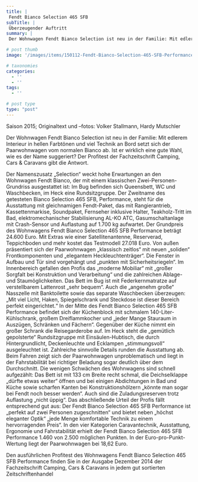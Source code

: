 ```yaml
---
title: |
 Fendt Bianco Selection 465 SFB
subTitle: |
 Überzeugender Auftritt
summary: |
 Der Wohnwagen Fendt Bianco Selection ist neu in der Familie: Mit edlerem Interieur in hellen Farbtönen und viel Technik an Bord setzt sich der Paarwohnwagen vom normalen Bianco ab. Ist er wirklich eine gute Wahl, wie es der Name suggeriert? Der Profitest der Fachzeitschrift Camping, Cars & Caravans gibt die Antwort.

# post thumb
image: '/images/items/150112-Fendt-Bianco-Selection-465-SFB-Performance-a-kl.jpg'

# taxonomies
categories: 
  - ''
  - ''
tags:
  - ''

# post type
type: "post"
---
```


Saison 2015; Originaltext und –fotos: Volker Stallmann, Hardy Mutschler  

Der Wohnwagen Fendt Bianco Selection ist neu in der Familie: Mit edlerem Interieur in hellen Farbtönen und viel Technik an Bord setzt sich der Paarwohnwagen vom normalen Bianco ab. Ist er wirklich eine gute Wahl, wie es der Name suggeriert? Der Profitest der Fachzeitschrift Camping, Cars & Caravans gibt die Antwort.  

Der Namenszusatz „Selection“ weckt hohe Erwartungen an den Wohnwagen Fendt Bianco, der mit einem klassischen Zwei-Personen-Grundriss ausgestattet ist: Im Bug befinden sich Queensbett, WC und Waschbecken, im Heck eine Rundsitzgruppe. Der Zweitname des getesteten Bianco Selection 465 SFB, Performance, steht für die Ausstattung mit gleichnamigen Fendt-Paket, das mit Rangierantrieb, Kassettenmarkise, Soundpaket, Fernseher inklusive Halter, Teakholz-Tritt im Bad, elektromechanischer Stabilisierung AL-KO ATC, Gasumschaltanlage mit Crash-Sensor und Auflastung auf 1.700 kg aufwartet. Der Grundpreis des Wohnwagens Fendt Bianco Selection 465 SFB Performance beträgt 24.600 Euro. Mit Extras wie einer Satellitenantenne, Reserverad, Teppichboden und mehr kostet das Testmodell 27.018 Euro. Von außen präsentiert sich der Paarwohnwagen „klassisch zeitlos“ mit neuen „soliden“ Frontkomponenten und „elegantem Heckleuchtenträger“. Die Fenster in Aufbau und Tür sind vorgehängt und „punkten mit Sicherheitsriegeln“. Im Innenbereich gefallen den Profis das „moderne Mobiliar“ mit „großer Sorgfalt bei Konstruktion und Verarbeitung“ und die zahlreichen Ablage- und Staumöglichkeiten. Das Bett im Bug ist mit Federkernmatratze auf verstellbarem Lattenrost „sehr bequem“. Auch die „angenehm große“ Nasszelle mit Banktoilette sowie das separate Waschbecken überzeugen: „Mit viel Licht, Haken, Spiegelschrank und Steckdose ist dieser Bereich perfekt eingerichtet.“ In der Mitte des Fendt Bianco Selection 465 SFB Performance befindet sich der Küchenblock mit schmalem 140-Liter-Kühlschrank, großem Dreiflammkocher und „jeder Mange Stauraum in Auszügen, Schränken und Fächern“. Gegenüber der Küche nimmt ein großer Schrank die Reisegarderobe auf. Im Heck steht die „gemütlich gepolsterte“ Rundsitzgruppe mit Einsäulen-Hubtisch, die durch Hintergrundlicht, Deckenleuchte und Ecklampen „stimmungsvoll“ ausgeleuchtet ist. Zahlreiche sinnvolle Details runden die Ausstattung ab. Beim Fahren zeigt sich der Paarwohnwagen unproblematisch und liegt in der Fahrstabilität bei richtiger Beladung sogar deutlich über dem Durchschnitt. Die wenigen Schwächen des Wohnwagens sind schnell aufgezählt: Das Bett ist mit 133 cm Breite recht schmal, die Deichselklappe „dürfte etwas weiter“ öffnen und bei einigen Abdichtungen in Bad und Küche sowie scharfen Kanten bei Konstruktionshölzern „könnte man sogar bei Fendt noch besser werden“. Auch sind die Zuladungsreserven trotz Auflastung „nicht üppig“. Das abschließende Urteil der Profis fällt entsprechend gut aus: Der Fendt Bianco Selection 465 SFB Performance ist „perfekt auf zwei Personen zugeschnitten“ und bietet neben „höchst eleganter Optik“ „jede Menge komfortable Technik zu einem hervorragenden Preis“. In den vier Kategorien Caravantechnik, Ausstattung, Ergonomie und Fahrstabilität erhielt der Fendt Bianco Selection 465 SFB Performance 1.460 von 2.500 möglichen Punkten. In der Euro-pro-Punkt-Wertung liegt der Paarwohnwagen bei 18,62 Euro.  

Den ausführlichen Profitest des Wohnwagens Fendt Bianco Selection 465 SFB Performance finden Sie in der Ausgabe Dezember 2014 der Fachzeitschrift Camping, Cars & Caravans in jedem gut sortierten Zeitschriftenhandel  